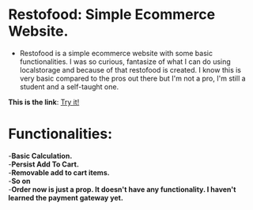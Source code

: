 # Restofood: Simple Ecommerce Website.

- Restofood is a simple ecommerce website with some basic functionalities. I was so curious, fantasize of what I can do using localstorage and because of that restofood is created. I know this is very basic compared to the pros out there but I'm not a pro, I'm still a student and a self-taught one.

<b>This is the link</b>: <a href="https://jinshin19.github.io/Restofood">Try it!</a>

# Functionalities:
 -<b>Basic Calculation.</b><br>
 -<b>Persist Add To Cart.</b><br>
 -<b>Removable add to cart items.</b><br>
 -<b>So on</b><br>
 -<b>Order now is just a prop. It doesn't have any functionality. I haven't learned the payment gateway yet.</b><br>